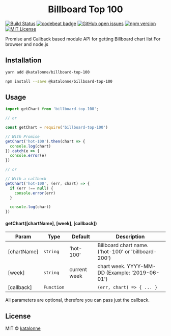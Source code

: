 <h1 align="center">Billboard Top 100</h1>

[![Build Status](https://travis-ci.org/katalonne/billboard-top-100.svg?branch=master)](https://travis-ci.org/katalonne/billboard-top-100)
[![codebeat badge](https://codebeat.co/badges/299f68a9-8267-4f8d-a3e8-9abc5910f582)](https://codebeat.co/projects/github-com-katalonne-billboard-top-100-master)
[![GitHub open issues](https://img.shields.io/github/issues/katalonne/billboard-top-100.svg)](https://github.com/katalonne/billboard-top-100/issues?q=is%3Aopen+is%3Aissue)
[![npm version](https://img.shields.io/npm/v/billboard-top-100.svg)](https://www.npmjs.com/package/billboard-top-100)
[![MIT License](https://img.shields.io/github/license/katalonne/billboard-top-100.svg)](https://github.com/katalonne/billboard-top-100/blob/master/LICENSE)

Promise and Callback based module API for getting Billboard chart list
For browser and node.js

## Installation
```bash
yarn add @katalonne/billboard-top-100

npm install --save @katalonne/billboard-top-100
```
## Usage

```javascript
import getChart from 'billboard-top-100';

// or

const getChart = require('billboard-top-100')

// With Promise
getChart('hot-100').then(chart => {
  console.log(chart)
}).catch(e => {
  console.error(e)
})

// or 

// With a callback
getChart('hot-100', (err, chart) => {
  if (err !== null) {
    console.error(err)
  }

  console.log(chart)
})

```
<a name="getChart"></a>

#### getChart([chartName], [week], [callback])

| Param       | Type                  | Default      | Description                                          |
|-------------|-----------------------|--------------|------------------------------------------------------|
| [chartName] | <code>string</code>   | 'hot-100'    | Billboard chart name. ('hot-100' or 'billboard-200') |
| [week]      | <code>string</code>   | current week | chart week. YYYY-MM-DD (Example: '2019-06-01')       |
| [callback]  | <code>Function</code> |              | <code>(err, chart) => { ... }</code>                 |

All parameters are optional, therefore you can pass just the callback.

## License

MIT © [katalonne](https://github.com/katalonne)